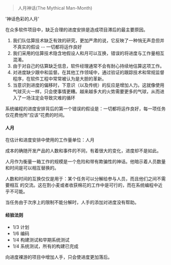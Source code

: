 > 人月神话(The Mythical Man-Month)

'神话色彩的人月'

在众多软件项目中，缺乏合理的进度安排是造成项目滞后的最主要原因。

1. 我们队估算技术缺乏有效的研究，更加严肃的说，它反映了一种悄无声息但并不真实的假设 -- 一切都将运作良好
2. 我们采用的估算技术隐含地假设人和月可以互换，错误的将进度与工作量相互混淆。
3. 由于对自己的估算缺乏信息，软件经理通常不会有耐心持续地估算这项工作。
4. 对进度缺少跟中和监督。在其他工作领域中，通过验证的跟踪技术和常规监督程序，在软件工程中常常被认为是大胆的革新。
5. 当意识到进度的偏移时，下意识（以及传统）的反应是增加人力。这就像使用气球灭火一样，只会使事情更糟。越来越多大的火势需要更多的气球，从而进入了一场注定会导致灾难的循环

系统编程的进度安排背后的第一个错误的假设是：一切都将运作良好，每一项任务仅花费他所”应该“花费的时间。


#### 人月

在估计和进度安排中使用的工作量单位：人月

成本的确随开发产品的人数和事件的不同，有着很大的变化，进度却不是如此。

人月作为衡量一箱工作的规模是一个危险和带有欺骗性的神话。他暗示着人员数量和时间是可以相互替换的。

人数和时间的互换仅仅是用于：某个任务可以分解给参与人员，而且他们之间不需要相互
的交流。这在割小麦或者收获棉花的工作中是可行的，而在系统编程中近乎不可能。

当任务由于次序上的限制不能分解时，人手的添加对进度没有帮助。


#### 经验法则

- 1/3 计划
- 1/6 编码
- 1/4 构建测试和早期系统测试
- 1/4 系统测试，所有的构建已完成

向进度裸游的项目中增加人手，只会使进度更加落后。
